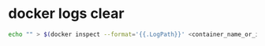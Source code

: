 # docker logs clear

```sh
echo "" > $(docker inspect --format='{{.LogPath}}' <container_name_or_id>)
```
